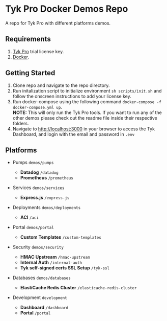 # Tyk Pro Docker Demos Repo
A repo for Tyk Pro with different platforms demos.

## Requirements
1. [Tyk Pro](https://pages.tyk.io/en/sign-up-for-tyk-on-prem-licence) trial license key.
2. [Docker](https://docs.docker.com/get-docker/).

## Getting Started
1. Clone repo and navigate to the repo directory.
2. Run initalization script to initialize environment `sh scripts/init.sh` and follow the onscreen instructions to add your license key.
3. Run docker-compose using the following command `docker-compose -f docker-compose.yml up`.<br />
**NOTE:** This will only run the Tyk Pro tools. If you want to run any of the other demos please check out the readme file inside their respective folders.
4. Navigate to [http://localhost:3000](http://localhost:3000) in your browser to access the Tyk Dashboard, and login with the email and password in `.env`

## Platforms
- Pumps `demos/pumps`
    - **Datadog** `/datadog`
    - **Prometheus** `/prometheus`

- Services `demos/services`
    - **Express.js** `/express-js`

- Deployments `demos/deployments`
    - **ACI** `/aci`

- Portal `demos/portal`
    - **Custom Templates** `/custom-templates`

- Security `demos/security`
    - **HMAC Upstream** `/hmac-upstream`
    - **Internal Auth** `/internal-auth`
    - **Tyk self-signed certs SSL Setup** `/tyk-ssl`

- Databases `demos/databases`
    - **ElastiCache Redis Cluster** `/elasticache-redis-cluster`

- Development `development`
  - **Dashboard** `/dashboard`
  - **Portal** `/portal`
